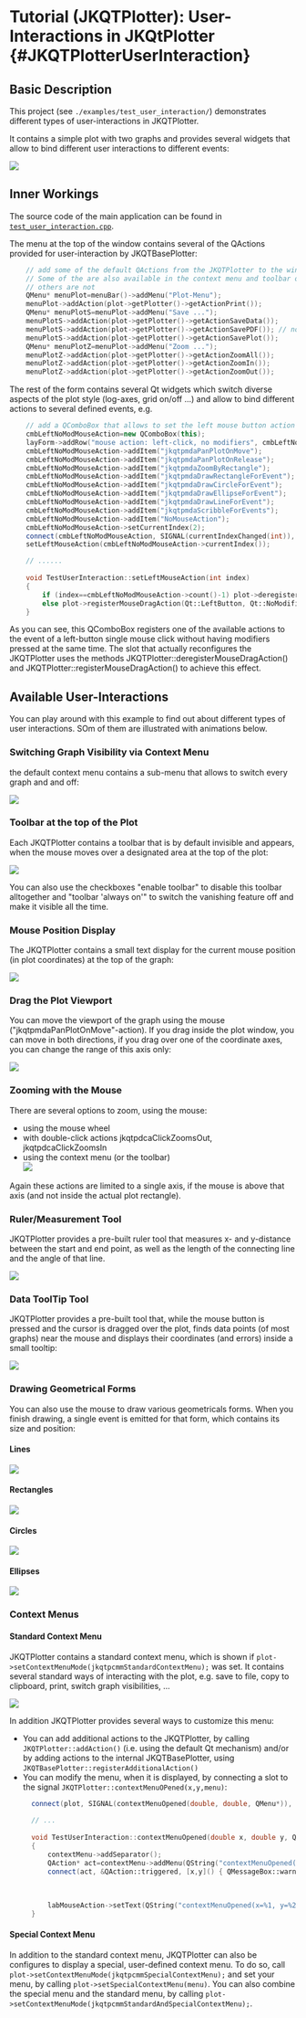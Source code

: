 # Tutorial (JKQTPlotter): User-Interactions in JKQtPlotter {#JKQTPlotterUserInteraction}

## Basic Description
This project (see `./examples/test_user_interaction/`) demonstrates different types of user-interactions in JKQTPlotter.

It contains a simple plot with two graphs and provides several widgets that allow to bind different user interactions to different events:

![](https://raw.githubusercontent.com/jkriege2/JKQtPlotter/master/screenshots/test_user_interaction.png)


## Inner Workings

The source code of the main application can be found in  [`test_user_interaction.cpp`](https://github.com/jkriege2/JKQtPlotter/tree/master/examples/test_user_interaction/test_user_interaction.cpp). 

The menu at the top of the window contains several of the QActions provided for user-interaction by JKQTBasePlotter:
```.cpp
    // add some of the default QActions from the JKQTPlotter to the window menu
    // Some of the are also available in the context menu and toolbar of the JKQTPlotter
    // others are not
    QMenu* menuPlot=menuBar()->addMenu("Plot-Menu");
    menuPlot->addAction(plot->getPlotter()->getActionPrint());
    QMenu* menuPlotS=menuPlot->addMenu("Save ...");
    menuPlotS->addAction(plot->getPlotter()->getActionSaveData());
    menuPlotS->addAction(plot->getPlotter()->getActionSavePDF()); // not available from JKQTPlotter by default
    menuPlotS->addAction(plot->getPlotter()->getActionSavePlot());
    QMenu* menuPlotZ=menuPlot->addMenu("Zoom ...");
    menuPlotZ->addAction(plot->getPlotter()->getActionZoomAll());
    menuPlotZ->addAction(plot->getPlotter()->getActionZoomIn());
    menuPlotZ->addAction(plot->getPlotter()->getActionZoomOut());
```

The rest of the form contains several Qt widgets which switch diverse aspects of the plot style (log-axes, grid on/off ...) and allow to bind different actions to several defined events, e.g.
```.cpp
    // add a QComboBox that allows to set the left mouse button action for the JKQTPlotter
    cmbLeftNoModMouseAction=new QComboBox(this);
    layForm->addRow("mouse action: left-click, no modifiers", cmbLeftNoModMouseAction);
    cmbLeftNoModMouseAction->addItem("jkqtpmdaPanPlotOnMove");
    cmbLeftNoModMouseAction->addItem("jkqtpmdaPanPlotOnRelease");
    cmbLeftNoModMouseAction->addItem("jkqtpmdaZoomByRectangle");
    cmbLeftNoModMouseAction->addItem("jkqtpmdaDrawRectangleForEvent");
    cmbLeftNoModMouseAction->addItem("jkqtpmdaDrawCircleForEvent");
    cmbLeftNoModMouseAction->addItem("jkqtpmdaDrawEllipseForEvent");
    cmbLeftNoModMouseAction->addItem("jkqtpmdaDrawLineForEvent");
    cmbLeftNoModMouseAction->addItem("jkqtpmdaScribbleForEvents");
    cmbLeftNoModMouseAction->addItem("NoMouseAction");
    cmbLeftNoModMouseAction->setCurrentIndex(2);
    connect(cmbLeftNoModMouseAction, SIGNAL(currentIndexChanged(int)), this, SLOT(setLeftMouseAction(int)));
    setLeftMouseAction(cmbLeftNoModMouseAction->currentIndex());

    // ......
    
    void TestUserInteraction::setLeftMouseAction(int index)
    {
        if (index==cmbLeftNoModMouseAction->count()-1) plot->deregisterMouseDragAction(Qt::LeftButton, Qt::NoModifier);
        else plot->registerMouseDragAction(Qt::LeftButton, Qt::NoModifier, static_cast<JKQTPMouseDragActions>(index));
    }
```

As you can see, this QComboBox registers one of the available actions to the event of a left-button single mouse click without having modifiers pressed at the same time. The slot that actually reconfigures the JKQTPlotter uses the methods JKQTPlotter::deregisterMouseDragAction() and JKQTPlotter::registerMouseDragAction() to achieve this effect.



## Available User-Interactions

You can play around with this example to find out about different types of user interactions. SOm of them are illustrated with animations below.

### Switching Graph Visibility via Context Menu

the default context menu contains a sub-menu that allows to switch every graph and and off:

![](https://raw.githubusercontent.com/jkriege2/JKQtPlotter/master/doc/images/contextmenu_graphvisibility.gif)


### Toolbar at the top of the Plot
Each JKQTPlotter contains a toolbar that is by default invisible and appears, when the mouse moves over a designated area at the top of the plot:

![](https://raw.githubusercontent.com/jkriege2/JKQtPlotter/master/doc/images/jkqtvanishtoolbar.gif)

You can also use the checkboxes "enable toolbar" to disable this toolbar alltogether and "toolbar 'always on'" to switch the vanishing feature off and make it visible all the time.

### Mouse Position Display

The JKQTPlotter contains a small text display for the current mouse position (in plot coordinates) at the top of the graph:

![](https://raw.githubusercontent.com/jkriege2/JKQtPlotter/master/doc/images/mousepositiondisplay.gif)

### Drag the Plot Viewport
You can move the viewport of the graph using the mouse ("jkqtpmdaPanPlotOnMove"-action). If you drag inside the plot window, you can move in both directions, if you drag over one of the coordinate axes, you can change the range of this axis only:

![](https://raw.githubusercontent.com/jkriege2/JKQtPlotter/master/doc/images/drag_viewport.gif)

### Zooming with the Mouse

There are several options to zoom, using the mouse:
* using the mouse wheel
* with double-click actions jkqtpdcaClickZoomsOut, jkqtpdcaClickZoomsIn
* using the context menu (or the toolbar)<br>
  ![](https://raw.githubusercontent.com/jkriege2/JKQtPlotter/master/doc/images/zoomin_mouse_contextmenu.gif)

Again these actions are limited to a single axis, if the mouse is above that axis (and not inside the actual plot rectangle).

### Ruler/Measurement Tool

JKQTPlotter provides a pre-built ruler tool that measures x- and y-distance between the start and end point, as well as the length of the connecting line and the angle of that line.<br>

  ![](https://raw.githubusercontent.com/jkriege2/JKQtPlotter/master/doc/images/rulertool.gif)


### Data ToolTip Tool

JKQTPlotter provides a pre-built tool that, while the mouse button is pressed and the cursor is dragged over the plot, finds data points (of most graphs) near the mouse and displays their coordinates (and errors) inside a small tooltip:<br>

  ![](https://raw.githubusercontent.com/jkriege2/JKQtPlotter/master/doc/images/tooltiptool.gif)

  
### Drawing Geometrical Forms

You can also use the mouse to draw various geometricals forms. When you finish drawing, a single event is emitted for that form, which contains its size and position:

#### Lines
![](https://raw.githubusercontent.com/jkriege2/JKQtPlotter/master/doc/images/draw_line.gif)

#### Rectangles
![](https://raw.githubusercontent.com/jkriege2/JKQtPlotter/master/doc/images/draw_rectangle.gif)

#### Circles  
![](https://raw.githubusercontent.com/jkriege2/JKQtPlotter/master/doc/images/draw_circle.gif)

#### Ellipses
![](https://raw.githubusercontent.com/jkriege2/JKQtPlotter/master/doc/images/draw_ellipse.gif)

### Context Menus

#### Standard Context Menu
JKQTPlotter contains a standard context menu, which is shown if `plot->setContextMenuMode(jkqtpcmmStandardContextMenu);` was set. 
It contains several standard ways of interacting with the plot, e.g. save to file, copy to clipboard, print, switch graph visibilities, ...

![](https://raw.githubusercontent.com/jkriege2/JKQtPlotter/master/screenshots/contextmenu_graph_visibility.png)

In addition JKQTPlotter provides several ways to customize this menu:
* You can add additional actions to the JKQTPlotter, by calling `JKQTPlotter::addAction()` (i.e. using the default Qt mechanism)
  and/or by adding actions to the internal JKQTBasePlotter, using `JKQTBasePlotter::registerAdditionalAction()`
* You can modify the menu, when it is displayed, by connecting a slot to the signal `JKQTPlotter::contextMenuOPened(x,y,menu)`:
  ```.cpp
    connect(plot, SIGNAL(contextMenuOpened(double, double, QMenu*)), this, SLOT(contextMenuOpened(double, double, QMenu*)));
    
    // ...
    
    void TestUserInteraction::contextMenuOpened(double x, double y, QMenu *contextMenu)
    {
        contextMenu->addSeparator();
        QAction* act=contextMenu->addMenu(QString("contextMenuOpened(x=%1, y=%2)").arg(x).arg(y))->addAction("user-added action");
        connect(act, &QAction::triggered, [x,y]() { QMessageBox::warning(nullptr, tr("Plot Context Menu"),
                                                                         tr("Context Menu was opened at x/y=%1/%2!").arg(x).arg(y),
                                                                         QMessageBox::Ok,
                                                                         QMessageBox::Ok); });
        labMouseAction->setText(QString("contextMenuOpened(x=%1, y=%2)").arg(x).arg(y));
    }
  ```

#### Special Context Menu
In addition to the standard context menu, JKQTPlotter can also be configures to display a special, user-defined context menu. 
To do so, call `plot->setContextMenuMode(jkqtpcmmSpecialContextMenu);` and set your menu, by calling `plot->setSpecialContextMenu(menu)`.
You can also combine the special menu and the standard menu, by calling `plot->setContextMenuMode(jkqtpcmmStandardAndSpecialContextMenu);`.


